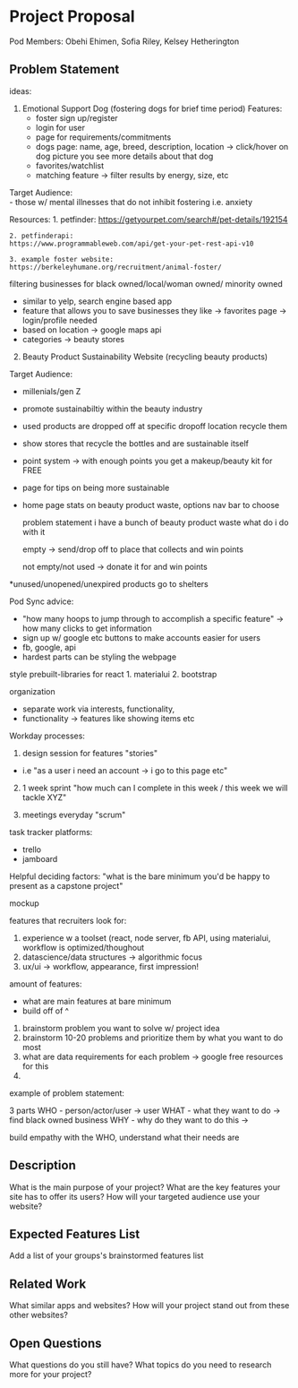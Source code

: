 # Project Proposal

Pod Members: 
Obehi Ehimen, Sofia Riley, Kelsey Hetherington

## Problem Statement

ideas:

1. Emotional Support Dog (fostering dogs for brief time period)
   Features: 
    - foster sign up/register 
    - login for user
    - page for requirements/commitments 
    - dogs page: name, age, breed, description, location -> click/hover on dog picture you see more details about that dog
    * favorites/watchlist 
    * matching feature -> filter results by energy, size, etc
    
  Target Audience:  
    - those w/ mental illnesses that do not inhibit fostering i.e. anxiety 
 
  Resources:
    1. petfinder:
    https://getyourpet.com/search#/pet-details/192154
    
    2. petfinderapi:
    https://www.programmableweb.com/api/get-your-pet-rest-api-v10
    
    3. example foster website:
    https://berkeleyhumane.org/recruitment/animal-foster/

filtering businesses for black owned/local/woman owned/ minority owned 

- similar to yelp, search engine based app 
- feature that allows you to save businesses they like -> favorites page -> login/profile needed
- based on location -> google maps api 
- categories ->  beauty stores

2. Beauty Product Sustainability Website (recycling beauty products)

  Target Audience: 
  - millenials/gen Z
  - promote sustainabiltiy within the beauty industry 
  
- used products are dropped off at specific dropoff location recycle them 
- show stores that recycle the bottles and are sustainable itself 
- point system -> with enough points you get a makeup/beauty kit for FREE
- page for tips on being more sustainable 
- home page stats on beauty product waste, options nav bar to choose 

  problem statement
  i have a bunch of beauty product waste what do i do with it 
  
  
  empty -> send/drop off to place that collects and win points
  
  
  not empty/not used -> donate it for and win points 

 
 *unused/unopened/unexpired products go to shelters
 
  Pod Sync advice:
  - "how many hoops to jump through to accomplish a specific feature" -> how many clicks to get information 
  - sign up w/ google etc buttons to make accounts easier for users 
  - fb, google, api 
  - hardest parts can be styling the webpage
  
  style prebuilt-libraries for react 
    1. materialui
    2. bootstrap
  
  organization 
  - separate work via interests, functionality, 
  - functionality -> features like showing items etc 
  
  Workday processes:
  1. design session for features "stories"
  - i.e "as a user i need an account -> i go to this page etc"

  2. 1 week sprint "how much can I complete in this week / this week we will tackle XYZ" 

  3. meetings everyday "scrum" 

  task tracker platforms: 
   - trello 
   - jamboard

Helpful deciding factors:
"what is the bare minimum you'd be happy to present as a capstone project" 

mockup 

features that recruiters look for:
1. experience w a toolset (react, node server, fb API, using materialui, workflow is optimized/thoughout 
2. datascience/data structures -> algorithmic focus
3. ux/ui -> workflow, appearance, first impression!

amount of features:
- what are main features at bare minimum 
- build off of ^

1. brainstorm problem you want to solve w/ project idea
2. brainstorm 10-20 problems and prioritize them by what you want to do most 
3. what are data requirements for each problem -> google free resources for this 
4. 

example of problem statement:

3 parts
WHO - person/actor/user -> user
WHAT - what they want to do -> find black owned business
WHY - why do they want to do this -> 

build empathy with the WHO, understand what their needs are 

## Description

What is the main purpose of your project? What are the key features your site has to offer its users? How will your targeted audience use your website?

## Expected Features List

Add a list of your groups's brainstormed features list

## Related Work

What similar apps and websites? How will your project stand out from these other websites?

## Open Questions

What questions do you still have? What topics do you need to research more for your project?
